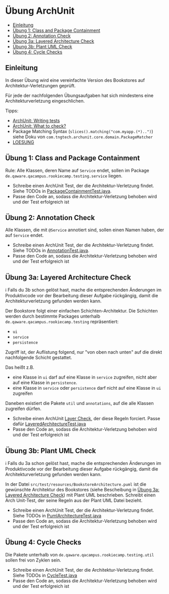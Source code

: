 [TOC]: # "Übung ArchUnit"

# Übung ArchUnit
- [Einleitung](#einleitung)
- [Übung 1: Class and Package Containment](#Übung-1-class-and-package-containment)
- [Übung 2: Annotation Check](#Übung-2-annotation-check)
- [Übung 3a: Layered Architecture Check](#Übung-3a-layered-architecture-check)
- [Übung 3b: Plant UML Check](#Übung-3b-plant-uml-check)
- [Übung 4: Cycle Checks](#Übung-4-cycle-checks)

## Einleitung

In dieser Übung wird eine vereinfachte Version des Bookstores auf
Architektur-Verletzungen geprüft.

Für jede der nachfolgenden Übungsaufgaben hat sich mindestens eine
Architekturverletzung eingeschlichen.

Tipps:
- [ArchUnit: Writing tests](https://www.archunit.org/userguide/html/000_Index.html#_writing_tests)
- [ArchUnit: What to check?](https://www.archunit.org/userguide/html/000_Index.html#_what_to_check)
- Package Matching Syntax (`slices().matching("com.myapp.(*)..")`) siehe
  Doku von `com.tngtech.archunit.core.domain.PackageMatcher`
- [LOESUNG](../02-loesung/LOESUNG.md)

## Übung 1: Class and Package Containment

Rule: Alle Klassen, deren Name auf `Service` endet, sollen im Package
`de.qaware.qacampus.rookiecamp.testing.service` liegen.

- Schreibe einen ArchUnit Test, der die Architektur-Verletzung findet.
  Siehe TODOs in
  [PackageContainmentTest.java](src/test/java/de/qaware/qacampus/rookiecamp/testing/PackageContainmentTest.java).
- Passe den Code an, sodass die Architektur-Verletzung behoben wird und
  der Test erfolgreich ist

## Übung 2: Annotation Check

Alle Klassen, die mit `@Service` annotiert sind, sollen einen Namen
haben, der auf `Service` endet.

- Schreibe einen ArchUnit Test, der die Architektur-Verletzung findet.
  Siehe TODOs in
  [AnnotationTest.java](src/test/java/de/qaware/qacampus/rookiecamp/testing/AnnotationTest.java).
- Passe den Code an, sodass die Architektur-Verletzung behoben wird und
  der Test erfolgreich ist

## Übung 3a: Layered Architecture Check

:information_source: Falls du 3b schon gelöst hast, mache die
entsprechenden Änderungen im Produktivcode vor der Bearbeitung dieser
Aufgabe rückgängig, damit die Architekturverletzung gefunden werden kann.

Der Bookstore folgt einer einfachen Schichten-Architektur. Die Schichten
werden durch bestimmte Packages unterhalb
`de.qaware.qacampus.rookiecamp.testing` repräsentiert:

- `ui`
- `service`
- `persistence`

Zugriff ist, der Auflistung folgend, nur "von oben nach unten" auf die
direkt nachfolgende Schicht gestattet.

Das heißt z.B.

- eine Klasse in `ui` darf auf eine Klasse in `service` zugreifen, nicht
  aber auf eine Klasse in `persistence`.
- eine Klasse in `service` oder `persistence` darf nicht auf eine Klasse
  in `ui` zugreifen

Daneben existiert die Pakete `util` und `annotations`, auf die alle
Klassen zugreifen dürfen.

- Schreibe einen ArchUnit
  [Layer Check](https://www.archunit.org/userguide/html/000_Index.html#_layer_checks),
  der diese Regeln forciert. Passe dafür
  [LayeredArchitectureTest.java](src/test/java/de/qaware/qacampus/rookiecamp/testing/LayeredArchitectureTest.java)
- Passe den Code an, sodass die Architektur-Verletzung behoben wird und
  der Test erfolgreich ist

## Übung 3b: Plant UML Check

:information_source: Falls du 3a schon gelöst hast, mache die
entsprechenden Änderungen im Produktivcode vor der Bearbeitung dieser
Aufgabe rückgängig, damit die Architekturverletzung gefunden werden kann.

In der Datei `src/test/resources/BookstoreArchitecture.puml` ist die
gewünschte Architektur des Bookstores (siehe Bescheibung in
[Übung 3a: Layered Architecture Check](#Übung-3a-layered-architecture-check))
mit Plant UML beschrieben. Schreibt einen Arch Unit-Test, der seine
Regeln aus der Plant UML Datei bezieht.

- Schreibe einen ArchUnit Test, der die Architektur-Verletzung findet.
  Siehe TODOs in
  [PumlArchitectureTest.java](src/test/java/de/qaware/qacampus/rookiecamp/testing/PumlArchitectureTest.java)
- Passe den Code an, sodass die Architektur-Verletzung behoben wird und
  der Test erfolgreich ist

## Übung 4: Cycle Checks

Die Pakete unterhalb von `de.qaware.qacampus.rookiecamp.testing.util`
sollen frei von Zyklen sein.

- Schreibe einen ArchUnit Test, der die Architektur-Verletzung findet.
  Siehe TODOs in
  [CycleTest.java](src/test/java/de/qaware/qacampus/rookiecamp/testing/CycleTest.java)
- Passe den Code an, sodass die Architektur-Verletzung behoben wird und
  der Test erfolgreich ist
